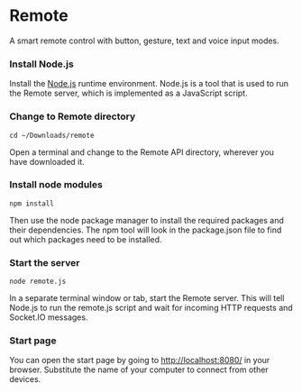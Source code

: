 # Remote

A smart remote control with button, gesture, text and voice input modes.

### Install Node.js

Install the [Node.js](https://nodejs.org/download) runtime environment. Node.js is a tool that is used to run the Remote server, which is implemented as a JavaScript script. 

### Change to Remote directory

```all
cd ~/Downloads/remote
```
Open a terminal and change to the Remote API directory, wherever you have downloaded it.

### Install node modules

```all
npm install
```
Then use the node package manager to install the required packages and their dependencies. The npm tool will look in the package.json file to find out which packages need to be installed.

### Start the server

```all
node remote.js
```
In a separate terminal window or tab, start the Remote server. This will tell Node.js to run the remote.js script and wait for incoming HTTP requests and Socket.IO messages.

### Start page

You can open the start page by going to [http://localhost:8080/](http://localhost:8080/) in your browser. Substitute the name of your computer to connect from other devices. 

